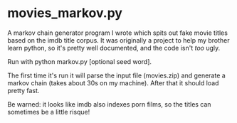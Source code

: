 # movies_markov.py
A markov chain generator program I wrote which spits out fake movie titles based on the imdb title corpus.
It was originally a project to help my brother learn python, so it's pretty well documented, and the code
isn't _too_ ugly.

Run with python markov.py [optional seed word].

The first time it's run it will parse the input file (movies.zip) and generate a markov chain (takes about 30s on my machine).
After that it should load pretty fast.

Be warned: it looks like imdb also indexes porn films, so the titles can sometimes be a little risque!